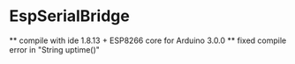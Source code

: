 # EspSerialBridge

** compile with ide 1.8.13 + ESP8266 core for Arduino 3.0.0
** fixed compile error in "String uptime()"
